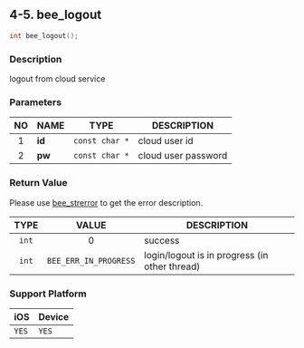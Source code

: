 ## 4-5. bee_logout

```c
int bee_logout();
```

### Description

logout from cloud service

### Parameters

| NO | NAME | TYPE | DESCRIPTION |
| :--: | -- | -- | -- |
| 1 | **id** | `const char *` | cloud user id |
| 2 | **pw** | `const char *` | cloud user password |

### Return Value

Please use [bee_strerror](../03_Information/3.5_bee_strerror.md) to get the error description.

| TYPE | VALUE | DESCRIPTION |
| :--: | :--: | -- |
| `int` | 0 | success |
| `int` | `BEE_ERR_IN_PROGRESS` | login/logout is in progress (in other thread) |

### Support Platform

| iOS | Device |
| -- | -- |
| `YES` | `YES` |
